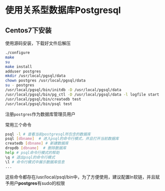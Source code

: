 # 使用关系型数据库Postgresql

## Centos7下安装
使用源码安装，下载好文件后解压

```bash
./configure
make
su
make install
adduser postgres
mkdir /usr/local/pgsql/data
chown postgres /usr/local/pgsql/data
su - postgres
/usr/local/pgsql/bin/initdb -D /usr/local/pgsql/data
/usr/local/pgsql/bin/pg_ctl -D /usr/local/pgsql/data -l logfile start
/usr/local/pgsql/bin/createdb test
/usr/local/pgsql/bin/psql test
```
注册`postgres`作为数据库管理员用户


常用三个命令
```bash
psql -l # 查看当前postgresql所包含的数据库
psql [dbname]  # 进入psql的命令行模式，并且打开当前数据库
createdb [dbname] # 新建数据库
dropdb [dbname]  # 删除数据库
help # psql命令行模式的帮助
\q # 退出psql的命令行模式
\l # 命令行模式中展示数据库信息
...

```
这些命令都存在/usr/local/psql/bin中，为了方便使用，建议配置ln软链，并且赋予用户**postgres**有sudo的权限